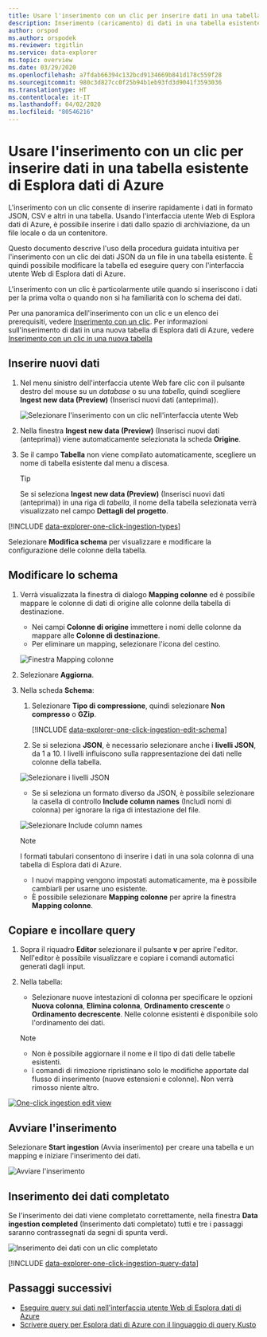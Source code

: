 ```yaml
---
title: Usare l'inserimento con un clic per inserire dati in una tabella esistente di Esplora dati di Azure
description: Inserimento (caricamento) di dati in una tabella esistente di Esplora dati di Azure con un semplice clic.
author: orspod
ms.author: orspodek
ms.reviewer: tzgitlin
ms.service: data-explorer
ms.topic: overview
ms.date: 03/29/2020
ms.openlocfilehash: a7fdab66394c132bcd9134669b841d178c559f28
ms.sourcegitcommit: 980c3d827cc0f25b94b1eb93fd3d9041f3593036
ms.translationtype: HT
ms.contentlocale: it-IT
ms.lasthandoff: 04/02/2020
ms.locfileid: "80546216"
---
```

# <a name="use-one-click-ingestion-to-ingest-data-to-an-existing-table-in-azure-data-explorer"></a>Usare l'inserimento con un clic per inserire dati in una tabella esistente di Esplora dati di Azure

L'inserimento con un clic consente di inserire rapidamente i dati in formato JSON, CSV e altri in una tabella. Usando l'interfaccia utente Web di Esplora dati di Azure, è possibile inserire i dati dallo spazio di archiviazione, da un file locale o da un contenitore. 

Questo documento descrive l'uso della procedura guidata intuitiva per l'inserimento con un clic dei dati JSON da un file in una tabella esistente. È quindi possibile modificare la tabella ed eseguire query con l'interfaccia utente Web di Esplora dati di Azure.

L'inserimento con un clic è particolarmente utile quando si inseriscono i dati per la prima volta o quando non si ha familiarità con lo schema dei dati. 

Per una panoramica dell'inserimento con un clic e un elenco dei prerequisiti, vedere [Inserimento con un clic](ingest-data-one-click.md).
Per informazioni sull'inserimento di dati in una nuova tabella di Esplora dati di Azure, vedere [Inserimento con un clic in una nuova tabella](one-click-ingestion-new-table.md)

## <a name="ingest-new-data"></a>Inserire nuovi dati

1. Nel menu sinistro dell'interfaccia utente Web fare clic con il pulsante destro del mouse su un *database* o su una *tabella*, quindi scegliere **Ingest new data (Preview)** (Inserisci nuovi dati (anteprima)).

    ![Selezionare l'inserimento con un clic nell'interfaccia utente Web](media/one-click-ingestion-existing-table/one-click-ingestion-in-webui.png)   
 
1. Nella finestra **Ingest new data (Preview)** (Inserisci nuovi dati (anteprima)) viene automaticamente selezionata la scheda **Origine**.

1. Se il campo **Tabella** non viene compilato automaticamente, scegliere un nome di tabella esistente dal menu a discesa.
    > [!TIP]
    > Se si seleziona **Ingest new data (Preview)** (Inserisci nuovi dati (anteprima)) in una riga di *tabella*, il nome della tabella selezionata verrà visualizzato nel campo **Dettagli del progetto**.

[!INCLUDE [data-explorer-one-click-ingestion-types](../../includes/data-explorer-one-click-ingestion-types.md)]
    
Selezionare **Modifica schema** per visualizzare e modificare la configurazione delle colonne della tabella.

## <a name="edit-the-schema"></a>Modificare lo schema

1. Verrà visualizzata la finestra di dialogo **Mapping colonne** ed è possibile mappare le colonne di dati di origine alle colonne della tabella di destinazione. 
    * Nei campi **Colonne di origine** immettere i nomi delle colonne da mappare alle **Colonne di destinazione**.
    * Per eliminare un mapping, selezionare l'icona del cestino.

    ![Finestra Mapping colonne](media/one-click-ingestion-existing-table/map-columns.png)

1. Selezionare **Aggiorna**.
1. Nella scheda **Schema**:
    1. Selezionare **Tipo di compressione**, quindi selezionare **Non compresso** o **GZip**.

        [!INCLUDE [data-explorer-one-click-ingestion-edit-schema](../../includes/data-explorer-one-click-ingestion-edit-schema.md)]
        
    1. Se si seleziona **JSON**, è necessario selezionare anche i **livelli JSON**, da 1 a 10. I livelli influiscono sulla rappresentazione dei dati nelle colonne della tabella.

    ![Selezionare i livelli JSON](media/one-click-ingestion-existing-table/json-levels.png)

    * Se si seleziona un formato diverso da JSON, è possibile selezionare la casella di controllo **Include column names** (Includi nomi di colonna) per ignorare la riga di intestazione del file.
        
    ![Selezionare Include column names](media/one-click-ingestion-existing-table/non-json-format.png)

    > [!Note]
    > I formati tabulari consentono di inserire i dati in una sola colonna di una tabella di Esplora dati di Azure. 

    * I nuovi mapping vengono impostati automaticamente, ma è possibile cambiarli per usarne uno esistente. 
    * È possibile selezionare **Mapping colonne** per aprire la finestra **Mapping colonne**.

## <a name="copy-and-paste-queries"></a>Copiare e incollare query

1. Sopra il riquadro **Editor** selezionare il pulsante **v** per aprire l'editor. Nell'editor è possibile visualizzare e copiare i comandi automatici generati dagli input. 
1. Nella tabella: 
    * Selezionare nuove intestazioni di colonna per specificare le opzioni **Nuova colonna**, **Elimina colonna**, **Ordinamento crescente** o **Ordinamento decrescente**. Nelle colonne esistenti è disponibile solo l'ordinamento dei dati.

    > [!Note]
    > * Non è possibile aggiornare il nome e il tipo di dati delle tabelle esistenti.
    > * I comandi di rimozione ripristinano solo le modifiche apportate dal flusso di inserimento (nuove estensioni e colonne). Non verrà rimosso niente altro.

[![](media/one-click-ingestion-existing-table/edit-view.png "One-click ingestion edit view")](media/one-click-ingestion-existing-table/edit-view.png#lightbox) 

## <a name="start-ingestion"></a>Avviare l'inserimento

Selezionare **Start ingestion** (Avvia inserimento) per creare una tabella e un mapping e iniziare l'inserimento dei dati.

![Avviare l'inserimento](media/one-click-ingestion-existing-table/start-ingestion.png)

## <a name="data-ingestion-completed"></a>Inserimento dei dati completato

Se l'inserimento dei dati viene completato correttamente, nella finestra **Data ingestion completed** (Inserimento dati completato) tutti e tre i passaggi saranno contrassegnati da segni di spunta verdi.
 
![Inserimento dei dati con un clic completato](media/one-click-ingestion-existing-table/one-click-data-ingestion-complete.png)

[!INCLUDE [data-explorer-one-click-ingestion-query-data](../../includes/data-explorer-one-click-ingestion-query-data.md)]

## <a name="next-steps"></a>Passaggi successivi

* [Eseguire query sui dati nell'interfaccia utente Web di Esplora dati di Azure](/azure/data-explorer/web-query-data)
* [Scrivere query per Esplora dati di Azure con il linguaggio di query Kusto](/azure/data-explorer/write-queries)
